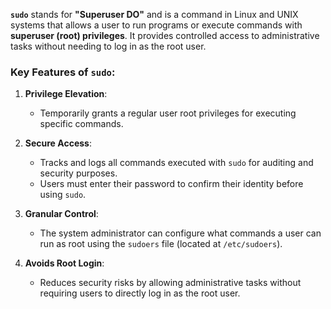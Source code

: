 **`sudo`** stands for **"Superuser DO"** and is a command in Linux and UNIX systems that allows a user to run programs or execute commands with **superuser (root) privileges**. It provides controlled access to administrative tasks without needing to log in as the root user.
### Key Features of `sudo`:

1. **Privilege Elevation**:
    
    - Temporarily grants a regular user root privileges for executing specific commands.
2. **Secure Access**:
    
    - Tracks and logs all commands executed with `sudo` for auditing and security purposes.
    - Users must enter their password to confirm their identity before using `sudo`.
3. **Granular Control**:
    
    - The system administrator can configure what commands a user can run as root using the `sudoers` file (located at `/etc/sudoers`).
4. **Avoids Root Login**:
    
    - Reduces security risks by allowing administrative tasks without requiring users to directly log in as the root user.